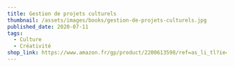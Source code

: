 ```yaml
---
title: Gestion de projets culturels
thumbnail: /assets/images/books/gestion-de-projets-culturels.jpg
published_date: 2020-07-11
tags:
  - Culture
  - Créativité
shop_link: https://www.amazon.fr/gp/product/2200613598/ref=as_li_tl?ie=UTF8&camp=1642&creative=6746&creativeASIN=2200613598&linkCode=as2&tag=aliapourvous-21&linkId=a7e769d265bde864dc17b03ab97662df
---
```

